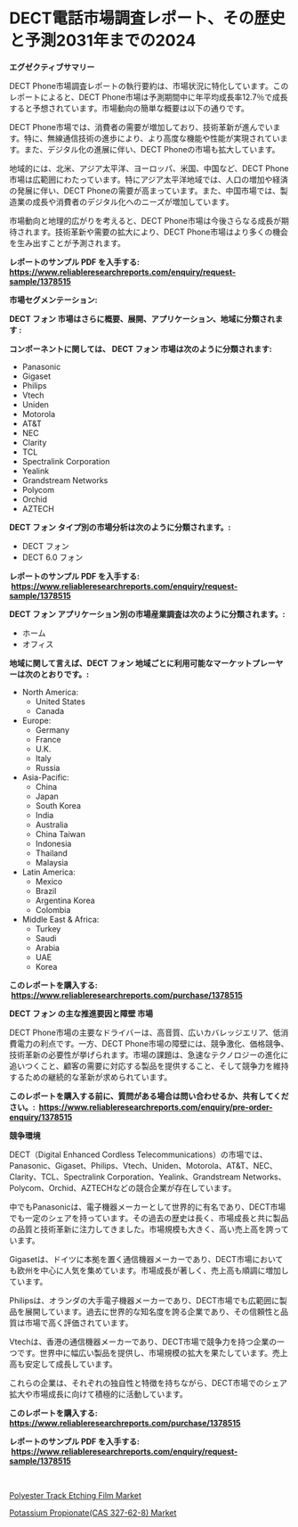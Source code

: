 <p><h1>DECT電話市場調査レポート、その歴史と予測2031年までの2024</h1></p><p><strong>エグゼクティブサマリー</strong></p>
<p><p>DECT Phone市場調査レポートの執行要約は、市場状況に特化しています。このレポートによると、DECT Phone市場は予測期間中に年平均成長率12.7％で成長すると予想されています。市場動向の簡単な概要は以下の通りです。</p><p>DECT Phone市場では、消費者の需要が増加しており、技術革新が進んでいます。特に、無線通信技術の進歩により、より高度な機能や性能が実現されています。また、デジタル化の進展に伴い、DECT Phoneの市場も拡大しています。</p><p>地域的には、北米、アジア太平洋、ヨーロッパ、米国、中国など、DECT Phone市場は広範囲にわたっています。特にアジア太平洋地域では、人口の増加や経済の発展に伴い、DECT Phoneの需要が高まっています。また、中国市場では、製造業の成長や消費者のデジタル化へのニーズが増加しています。</p><p>市場動向と地理的広がりを考えると、DECT Phone市場は今後さらなる成長が期待されます。技術革新や需要の拡大により、DECT Phone市場はより多くの機会を生み出すことが予測されます。</p></p>
<p><strong>レポートのサンプル PDF を入手する: <a href="https://www.reliableresearchreports.com/enquiry/request-sample/1378515">https://www.reliableresearchreports.com/enquiry/request-sample/1378515</a></strong></p>
<p><strong>市場セグメンテーション:</strong></p>
<p><strong> DECT フォン 市場はさらに概要、展開、アプリケーション、地域に分類されます :</strong></p>
<p><strong>コンポーネントに関しては、 DECT フォン 市場は次のように分類されます: &nbsp;</strong></p>
<p><ul><li>Panasonic</li><li>Gigaset</li><li>Philips</li><li>Vtech</li><li>Uniden</li><li>Motorola</li><li>AT&T</li><li>NEC</li><li>Clarity</li><li>TCL</li><li>Spectralink Corporation</li><li>Yealink</li><li>Grandstream Networks</li><li>Polycom</li><li>Orchid</li><li>AZTECH</li></ul></p>
<p><strong> DECT フォン タイプ別の市場分析は次のように分類されます。:</strong></p>
<p><ul><li>DECT フォン</li><li>DECT 6.0 フォン</li></ul></p>
<p><strong>レポートのサンプル PDF を入手する: &nbsp;<a href="https://www.reliableresearchreports.com/enquiry/request-sample/1378515">https://www.reliableresearchreports.com/enquiry/request-sample/1378515</a></strong></p>
<p><strong> DECT フォン アプリケーション別の市場産業調査は次のように分類されます。:</strong></p>
<p><ul><li>ホーム</li><li>オフィス</li></ul></p>
<p><strong>地域に関して言えば、DECT フォン 地域ごとに利用可能なマーケットプレーヤーは次のとおりです。:</strong></p>
<p><ul>
    <li>
        North America:
        <ul>
            <li>United States</li>
            <li>Canada</li>
        </ul>
    </li>
    <li>
        Europe:
        <ul>
            <li>Germany</li>
            <li>France</li>
            <li>U.K.</li>
            <li>Italy</li>
            <li>Russia</li>
        </ul>
    </li>
    <li>
        Asia-Pacific:
        <ul>
            <li>China</li>
            <li>Japan</li>
            <li>South Korea</li>
            <li>India</li>
            <li>Australia</li>
            <li>China Taiwan</li>
            <li>Indonesia</li>
            <li>Thailand</li>
            <li>Malaysia</li>
        </ul>
    </li>
    <li>
        Latin America:
        <ul>
            <li>Mexico</li>
            <li>Brazil</li>
            <li>Argentina Korea</li>
            <li>Colombia</li>
        </ul>
    </li>
    <li>
        Middle East & Africa:
        <ul>
            <li>Turkey</li>
            <li>Saudi</li>
            <li>Arabia</li>
            <li>UAE</li>
            <li>Korea</li>
        </ul>
    </li>
    </ul></p>
<p><strong>このレポートを購入する: &nbsp;<a href="https://www.reliableresearchreports.com/purchase/1378515">https://www.reliableresearchreports.com/purchase/1378515</a></strong></p>
<p><strong>DECT フォン の主な推進要因と障壁 市場</strong></p>
<p><p>DECT Phone市場の主要なドライバーは、高音質、広いカバレッジエリア、低消費電力の利点です。一方、DECT Phone市場の障壁には、競争激化、価格競争、技術革新の必要性が挙げられます。市場の課題は、急速なテクノロジーの進化に追いつくこと、顧客の需要に対応する製品を提供すること、そして競争力を維持するための継続的な革新が求められています。</p></p>
<p><strong>このレポートを購入する前に、質問がある場合は問い合わせるか、共有してください。:&nbsp; <a href="https://www.reliableresearchreports.com/enquiry/pre-order-enquiry/1378515">https://www.reliableresearchreports.com/enquiry/pre-order-enquiry/1378515</a></strong></p>
<p><strong>競争環境</strong></p>
<p><p>DECT（Digital Enhanced Cordless Telecommunications）の市場では、Panasonic、Gigaset、Philips、Vtech、Uniden、Motorola、AT&T、NEC、Clarity、TCL、Spectralink Corporation、Yealink、Grandstream Networks、Polycom、Orchid、AZTECHなどの競合企業が存在しています。 </p><p>中でもPanasonicは、電子機器メーカーとして世界的に有名であり、DECT市場でも一定のシェアを持っています。その過去の歴史は長く、市場成長と共に製品の品質と技術革新に注力してきました。市場規模も大きく、高い売上高を誇っています。</p><p>Gigasetは、ドイツに本拠を置く通信機器メーカーであり、DECT市場においても欧州を中心に人気を集めています。市場成長が著しく、売上高も順調に増加しています。</p><p>Philipsは、オランダの大手電子機器メーカーであり、DECT市場でも広範囲に製品を展開しています。過去に世界的な知名度を誇る企業であり、その信頼性と品質は市場で高く評価されています。</p><p>Vtechは、香港の通信機器メーカーであり、DECT市場で競争力を持つ企業の一つです。世界中に幅広い製品を提供し、市場規模の拡大を果たしています。売上高も安定して成長しています。</p><p>これらの企業は、それぞれの独自性と特徴を持ちながら、DECT市場でのシェア拡大や市場成長に向けて積極的に活動しています。</p></p>
<p><strong>このレポートを購入する: &nbsp; <a href="https://www.reliableresearchreports.com/purchase/1378515">https://www.reliableresearchreports.com/purchase/1378515</a></strong></p>
<p><strong>レポートのサンプル PDF を入手する: &nbsp;<a href="https://www.reliableresearchreports.com/enquiry/request-sample/1378515">https://www.reliableresearchreports.com/enquiry/request-sample/1378515</a></strong><strong></strong></p>
<p>&nbsp;</p>
<p><p><a href="https://zircon-bluebell-299.notion.site/Polyester-Track-Etching-Film-Market-Insights-Market-Players-and-Forecast-Till-2031-f9b91869df6c4af5a10ce28c7ae7fb5c">Polyester Track Etching Film Market</a></p><p><a href="https://github.com/kathiaseamanalvaradovlprc2h/Market-Research-Report-List-1/blob/main/potassium-propionatecas-327-62-8-market.md">Potassium Propionate(CAS 327-62-8) Market</a></p></p>